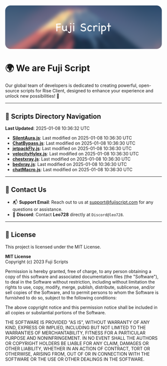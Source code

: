 ![Banner](.github/b.webp)

# 🌍 **We are Fuji Script**

Our global team of developers is dedicated to creating powerful, open-source scripts for Rise Client, designed to enhance your experience and unlock new possibilities! 🌟

---
<!-- SCRIPTS_NAVIGATION_START -->
## 📂 **Scripts Directory Navigation**

**Last Updated**: 2025-01-08 10:36:32 UTC

- **[SilentAura.js](scripts/SilentAura.js)**: Last modified on 2025-01-08 10:36:30 UTC
- **[ChatBypass.js](scripts/ChatBypass.js)**: Last modified on 2025-01-08 10:36:30 UTC
- **[jetpackFly.js](scripts/jetpackFly.js)**: Last modified on 2025-01-08 10:36:30 UTC
- **[velocityHylex.js](scripts/velocityHylex.js)**: Last modified on 2025-01-08 10:36:30 UTC
- **[chestxray.js](scripts/chestxray.js)**: Last modified on 2025-01-08 10:36:30 UTC
- **[bedxray.js](scripts/bedxray.js)**: Last modified on 2025-01-08 10:36:30 UTC
- **[chatMacro.js](scripts/chatMacro.js)**: Last modified on 2025-01-08 10:36:30 UTC

<!-- SCRIPTS_NAVIGATION_END -->

---

## 💬 **Contact Us**  
- 📬 **Support Email**: Reach out to us at [support@fujiscript.com](mailto:support@fujiscript.com) for any questions or assistance.  
- 💬 **Discord**: Contact **Leo728** directly at `Discord@leo728`.

---

## 📜 **License**

This project is licensed under the MIT License.  

**MIT License**  
Copyright (c) 2023 Fuji Scripts  

Permission is hereby granted, free of charge, to any person obtaining a copy of this software and associated documentation files (the "Software"), to deal in the Software without restriction, including without limitation the rights to use, copy, modify, merge, publish, distribute, sublicense, and/or sell copies of the Software, and to permit persons to whom the Software is furnished to do so, subject to the following conditions:  

The above copyright notice and this permission notice shall be included in all copies or substantial portions of the Software.  

THE SOFTWARE IS PROVIDED "AS IS", WITHOUT WARRANTY OF ANY KIND, EXPRESS OR IMPLIED, INCLUDING BUT NOT LIMITED TO THE WARRANTIES OF MERCHANTABILITY, FITNESS FOR A PARTICULAR PURPOSE AND NONINFRINGEMENT. IN NO EVENT SHALL THE AUTHORS OR COPYRIGHT HOLDERS BE LIABLE FOR ANY CLAIM, DAMAGES OR OTHER LIABILITY, WHETHER IN AN ACTION OF CONTRACT, TORT OR OTHERWISE, ARISING FROM, OUT OF OR IN CONNECTION WITH THE SOFTWARE OR THE USE OR OTHER DEALINGS IN THE SOFTWARE.  
